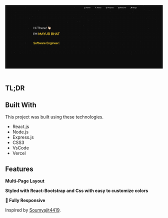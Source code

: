 <div align="center">
  <img alt="Demo" src="./Images/readme.png" />
</div>

<br/>

## TL;DR

## Built With

This project was built using these technologies.

- React.js
- Node.js
- Express.js
- CSS3
- VsCode
- Vercel

## Features

**Multi-Page Layout**

**Styled with React-Bootstrap and Css with easy to customize colors**

**📱 Fully Responsive**

Inspired by [Soumyajit4419](https://github.com/soumyajit4419/Portfolio).
